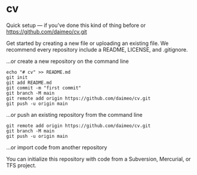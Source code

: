 # cv

Quick setup — if you’ve done this kind of thing before
or	
https://github.com/daimeo/cv.git

Get started by creating a new file or uploading an existing file. We recommend every repository include a README, LICENSE, and .gitignore.

…or create a new repository on the command line
```
echo "# cv" >> README.md
git init
git add README.md
git commit -m "first commit"
git branch -M main
git remote add origin https://github.com/daimeo/cv.git
git push -u origin main
```
…or push an existing repository from the command line
```
git remote add origin https://github.com/daimeo/cv.git
git branch -M main
git push -u origin main
```
…or import code from another repository

You can initialize this repository with code from a Subversion, Mercurial, or TFS project.
